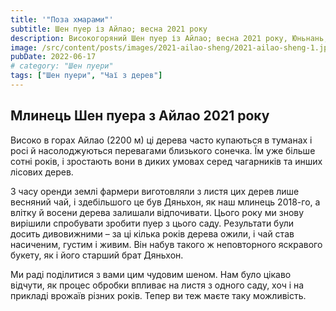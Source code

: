 ```yaml
---
title: '"Поза хмарами"'
subtitle: Шен пуер із Айлао; весна 2021 року
description: Високогоряний Шен пуер із Айлао; весна 2021 року, Юньнань, Китай
image: /src/content/posts/images/2021-ailao-sheng/2021-ailao-sheng-1.jpeg
pubDate: 2022-06-17
# category: "Шен пуери"
tags: ["Шен пуери", "Чаї з дерев"]
---
```


## Млинець Шен пуера з Айлао 2021 року
Високо в горах Айлао (2200 м) ці дерева часто купаються в туманах і росі й насолоджуються перевагами близького сонечка. Їм уже більше сотні років, і зростають вони в диких умовах серед чагарників та инших лісових дерев.

З часу оренди землі фармери виготовляли з листя цих дерев лише весняний чай, і здебільшого це був Дяньхон, як наш млинець 2018-го, а влітку й восени дерева залишали відпочивати. Цього року ми знову вирішили спробувати зробити пуер з цього саду. Результати були досить дивовижними – за ці кілька років дерева ожили, і чай став насиченим, густим і живим. Він набув такого ж неповторного яскравого букету, як і його старший брат Дяньхон.

Ми раді поділитися з вами цим чудовим шеном. Нам було цікаво відчути, як процес обробки впливає на листя з одного саду, хоч і на прикладі врожаїв різних років. Тепер ви теж маєте таку можливість.
 